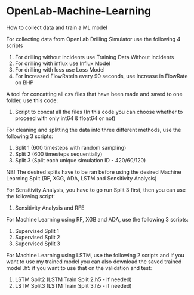 # OpenLab-Machine-Learning
How to collect data and train a ML model

For collecting data from OpenLab Drilling Simulator use the following 4 scripts

1. For drilling without incidents use Training Data Without Incidents
2. For drilling with influx use Influx Model
3. For drilling with loss use Loss Model
4. For Increased FlowRateIn every 90 seconds, use Increase in FlowRate on BHP

A tool for concatting all csv files that have been made and saved to one folder, use this code:

1. Script to concat all the files (In this code you can choose whether to proceed with only int64 & float64 or not)

For cleaning and splitting the data into three different methods, use the following 3 scripts:

1. Split 1 (600 timesteps with random sampling)
2. Split 2 (600 timesteps sequentially)
3. Split 3 (Split each unique simulation ID - 420/60/120)

NB! The desired splits have to be ran before using the desired Machine Learning Split (RF, XGG, ADA, LSTM and Sensitivity Analysis)

For Sensitivity Analysis, you have to go run Split 3 first, then you can use the following script:

1. Sensitivity Analysis and RFE

For Machine Learning using RF, XGB and ADA, use the following 3 scripts:

1. Supervised Split 1
2. Supervised Split 2
3. Supervised Split 3

For Machine Learning using LSTM, use the following 2 scripts and if you want to use my trained model you can also download the saved trained model .h5 if you want to use that on the validation and test:

1. LSTM Split2 (LSTM Train Split 2.h5 - if needed)
2. LSTM Split3 (LSTM Train Split 3.h5 - if needed)

